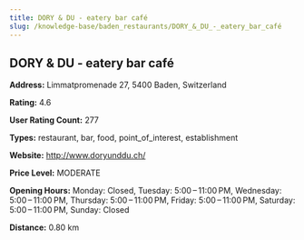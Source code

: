 ```yaml
---
title: DORY & DU - eatery bar café
slug: /knowledge-base/baden_restaurants/DORY_&_DU_-_eatery_bar_café
---
```


## DORY & DU - eatery bar café

**Address:** Limmatpromenade 27, 5400 Baden, Switzerland

**Rating:** 4.6

**User Rating Count:** 277

**Types:** restaurant, bar, food, point_of_interest, establishment

**Website:** http://www.doryunddu.ch/

**Price Level:** MODERATE

**Opening Hours:** Monday: Closed, Tuesday: 5:00 – 11:00 PM, Wednesday: 5:00 – 11:00 PM, Thursday: 5:00 – 11:00 PM, Friday: 5:00 – 11:00 PM, Saturday: 5:00 – 11:00 PM, Sunday: Closed

**Distance:** 0.80 km